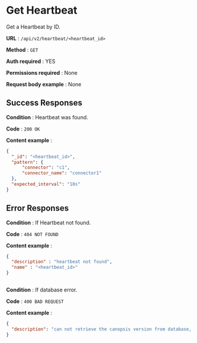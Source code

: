 # Get Heartbeat

Get a Heartbeat by ID.

**URL** : `/api/v2/heartbeat/<heartbeat_id>`

**Method** : `GET`

**Auth required** : YES

**Permissions required** : None

**Request body example** : None


## Success Responses

**Condition** : Heartbeat was found.

**Code** : `200 OK`

**Content example** : 

```json
{ 
  "_id": "<heartbeat_id>",
  "pattern": {
      "connector": "c1", 
      "connector_name": "connector1"
  }, 
  "expected_interval": "10s"
}
```

## Error Responses

**Condition** : If Heartbeat not found.

**Code** : `404 NOT FOUND`

**Content example** :

```json
{
  "description" : "heartbeat not found",
  "name" : "<heartbeat_id>"
}
```
##

**Condition** : If database error.

**Code** : `400 BAD REQUEST`

**Content example** :

```json
{
  "description": "can not retrieve the canopsis version from database, contact your administrator."
}
```
